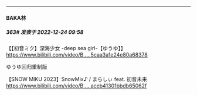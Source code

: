 

*****

####  BAKA林  
##### 363#       发表于 2022-12-24 09:58

【【初音ミク】深海少女 -deep sea girl-【ゆうゆ】】 [https://www.bilibili.com/video/B ... 5caa3a1e24e80a68378](https://www.bilibili.com/video/BV1rM411U7T8/?share_source=copy_web&amp;vd_source=38b163994b7c35caa3a1e24e80a68378)

ゆうゆ回归重制版

【SNOW MIKU 2023】SnowMix♪ / まらしぃ feat. 初音未来
[https://www.bilibili.com/video/B ... aceb41301bbdb65062f](https://www.bilibili.com/video/BV15d4y1e78c/?spm_id_from=333.1007.tianma.1-1-1.click&amp;vd_source=32ebf2d3c9aefaceb41301bbdb65062f)

